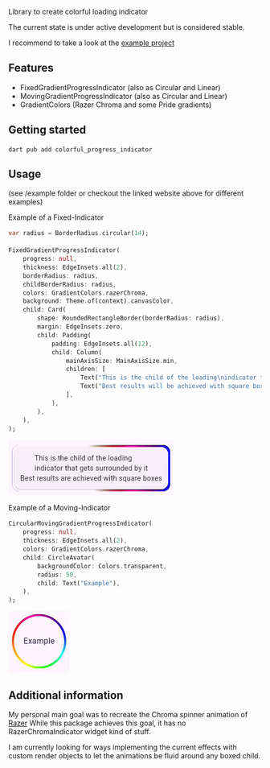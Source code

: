 <!--
This README describes the package. If you publish this package to pub.dev,
this README's contents appear on the landing page for your package.

For information about how to write a good package README, see the guide for
[writing package pages](https://dart.dev/guides/libraries/writing-package-pages).

For general information about developing packages, see the Dart guide for
[creating packages](https://dart.dev/guides/libraries/create-library-packages)
and the Flutter guide for
[developing packages and plugins](https://flutter.dev/developing-packages).
-->

Library to create colorful loading indicator

The current state is under active development but is considered stable.

I recommend to take a look at the [example project](https://colorful-loading-indicator.memeozer.com)

## Features

- FixedGradientProgressIndicator (also as Circular and Linear)
- MovingGradientProgressIndicator (also as Circular and Linear)
- GradientColors (Razer Chroma and some Pride gradients)

## Getting started

```terminal
dart pub add colorful_progress_indicator
```

## Usage

(see /example folder or checkout the linked website above for different examples)

Example of a Fixed-Indicator
```dart
var radius = BorderRadius.circular(14);

FixedGradientProgressIndicator(
    progress: null,
    thickness: EdgeInsets.all(2),
    borderRadius: radius,
    childBorderRadius: radius,
    colors: GradientColors.razerChroma,
    background: Theme.of(context).canvasColor,
    child: Card(
        shape: RoundedRectangleBorder(borderRadius: radius),
        margin: EdgeInsets.zero,
        child: Padding(
            padding: EdgeInsets.all(12),
            child: Column(
                mainAxisSize: MainAxisSize.min,
                children: [
                    Text("This is the child of the loading\nindicator that gets surrounded by it."),
                    Text("Best results will be achieved with square boxes"),
                ],
            ),
        ),
    ),
);
```
![fixed_gradient_progress_indicator.gif](assets/fixed_gradient_progress_indicator.gif)


Example of a Moving-Indicator
```dart
CircularMovingGradientProgressIndicator(
    progress: null,
    thickness: EdgeInsets.all(2),
    colors: GradientColors.razerChroma,
    child: CircleAvatar(
        backgroundColor: Colors.transparent,
        radius: 50,
        child: Text("Example"),
    ),
);
```
![circular_moving_progress_indicator.gif](assets/circular_moving_progress_indicator.gif)

## Additional information

My personal main goal was to recreate the Chroma spinner animation of [Razer](https://www.razer.com)
While this package achieves this goal, it has no RazerChromaIndicator widget kind of stuff.

I am currently looking for ways implementing the current effects with custom render objects to let the animations be fluid around any boxed child.
